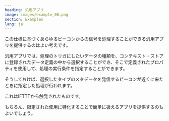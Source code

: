 ```yaml
---
heading: 汎用アプリ
image: images/example_00.png
section: Examples
lang: ja
---
```

 この仕様に基づくあらゆるビーコンからの信号を処理することができる汎用アプリを提供するのはよい考えです。

汎用アプリでは、処理のトリガにしたいデータの種類を、コンテキスト・ストアに登録されたデータ定義の中から選択することができ、そこで定義されたプロパティを使用して、処理の実行条件を指定することができます。

そうしておけば、選択したタイプのメタデータを発信するビーコンが近くに来たときに指定した処理が行われます。

これはIFTTTから触発されたものです。

もちろん、限定された使用に特化することで簡単に扱えるアプリを提供するのもよいでしょう。
